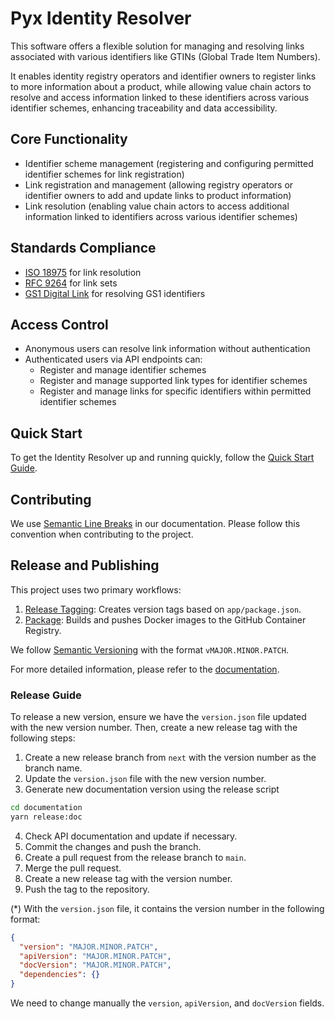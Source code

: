 # Pyx Identity Resolver

This software offers a flexible solution for managing and resolving links associated with various identifiers like GTINs (Global Trade Item Numbers). 

It enables identity registry operators and identifier owners to register links to more information about a product, while allowing value chain actors to resolve and access information linked to these identifiers across various identifier schemes, enhancing traceability and data accessibility.

## Core Functionality

* Identifier scheme management (registering and configuring permitted identifier schemes for link registration)
* Link registration and management (allowing registry operators or identifier owners to add and update links to product information)
* Link resolution (enabling value chain actors to access additional information linked to identifiers across various identifier schemes)

## Standards Compliance

* [ISO 18975](https://www.iso.org/standard/85540.html) for link resolution
* [RFC 9264](https://datatracker.ietf.org/doc/html/rfc9264) for link sets
* [GS1 Digital Link](https://ref.gs1.org/standards/digital-link/1.1.3/) for resolving GS1 identifiers

## Access Control

* Anonymous users can resolve link information without authentication
* Authenticated users via API endpoints can:
    * Register and manage identifier schemes
    * Register and manage supported link types for identifier schemes
    * Register and manage links for specific identifiers within permitted identifier schemes

## Quick Start

To get the Identity Resolver up and running quickly, follow the [Quick Start Guide](./app/README.md).


## Contributing

We use [Semantic Line Breaks](https://sembr.org/) in our documentation. Please follow this convention when contributing to the project.

## Release and Publishing

This project uses two primary workflows:

1. [Release Tagging](./.github/workflows/release-tagging.yml): Creates version tags based on `app/package.json`.
2. [Package](./.github/workflows/package.yml): Builds and pushes Docker images to the GitHub Container Registry.

We follow [Semantic Versioning](https://semver.org/) with the format `vMAJOR.MINOR.PATCH`.

For more detailed information, please refer to the [documentation](docs/index.md).

### Release Guide

To release a new version, ensure we have the `version.json` file updated with the new version number. Then, create a new release tag with the following steps:

1. Create a new release branch from `next` with the version number as the branch name.
2. Update the `version.json` file with the new version number.
3. Generate new documentation version using the release script

```bash
cd documentation
yarn release:doc
```

4. Check API documentation and update if necessary.
5. Commit the changes and push the branch.
6. Create a pull request from the release branch to `main`.
7. Merge the pull request.
8. Create a new release tag with the version number.
9. Push the tag to the repository.

(\*) With the `version.json` file, it contains the version number in the following format:

```json
{
  "version": "MAJOR.MINOR.PATCH",
  "apiVersion": "MAJOR.MINOR.PATCH",
  "docVersion": "MAJOR.MINOR.PATCH",
  "dependencies": {}
}
```

We need to change manually the `version`, `apiVersion`, and `docVersion` fields.

